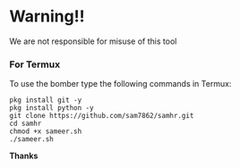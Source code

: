 # Warning!!
 We are not responsible for misuse of this tool 
### For Termux

To use the bomber type the following commands in Termux:
```shell script
pkg install git -y 
pkg install python -y 
git clone https://github.com/sam7862/samhr.git
cd samhr
chmod +x sameer.sh
./sameer.sh
```
<strong>Thanks</strong>
